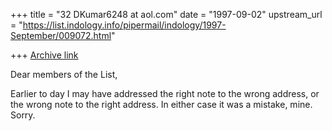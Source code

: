 +++
title = "32 DKumar6248 at aol.com"
date = "1997-09-02"
upstream_url = "https://list.indology.info/pipermail/indology/1997-September/009072.html"

+++
[Archive link](https://list.indology.info/pipermail/indology/1997-September/009072.html)

Dear members of the List,

Earlier to day I may have addressed the right note to the wrong address, or
the wrong note to the right address. In either case it was a mistake, mine.
Sorry. 





